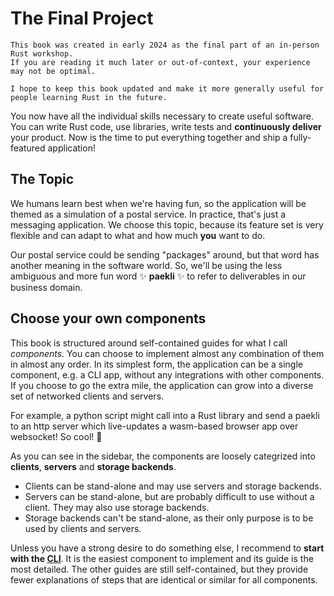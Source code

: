 # The Final Project

```admonish info title="State of this book" collapsible=true
This book was created in early 2024 as the final part of an in-person Rust workshop.
If you are reading it much later or out-of-context, your experience may not be optimal.

I hope to keep this book updated and make it more generally useful for people learning Rust in the future.
```

You now have all the individual skills necessary to create useful software.
You can write Rust code, use libraries, write tests and **continuously deliver** your product.
Now is the time to put everything together and ship a fully-featured application!

## The Topic

We humans learn best when we're having fun, so the application will be themed as a simulation of a postal service.
In practice, that's just a messaging application.
We choose this topic, because its feature set is very flexible and can adapt to what and how much **you** want to do.

Our postal service could be sending "packages" around, but that word has another meaning in the software world.
So, we'll be using the less ambiguous and more fun word ✨ **paekli** ✨ to refer to deliverables in our business domain.

## Choose your own components

This book is structured around self-contained guides for what I call _components_.
You can choose to implement almost any combination of them in almost any order.
In its simplest form, the application can be a single component, e.g. a CLI app, without any integrations with other components.
If you choose to go the extra mile, the application can grow into a diverse set of networked clients and servers.

For example, a python script might call into a Rust library and send a paekli to an http server which live-updates a wasm-based browser app over websocket!
So cool! 🤩

As you can see in the sidebar, the components are loosely categrized into **clients**, **servers** and **storage backends**.
- Clients can be stand-alone and may use servers and storage backends.
- Servers can be stand-alone, but are probably difficult to use without a client. They may also use storage backends.
- Storage backends can't be stand-alone, as their only purpose is to be used by clients and servers.

Unless you have a strong desire to do something else, I recommend to **start with the [CLI](cli.md)**.
It is the easiest component to implement and its guide is the most detailed.
The other guides are still self-contained, but they provide fewer explanations of steps that are identical or similar for all components.
